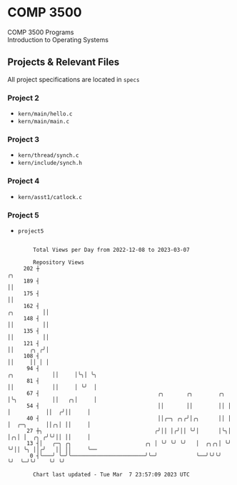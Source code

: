 # COMP 3500
COMP 3500 Programs  
Introduction to Operating Systems  
## Projects & Relevant Files
All project specifications are located in `specs`
### Project 2
- `kern/main/hello.c`
- `kern/main/main.c`
### Project 3
- `kern/thread/synch.c`
- `kern/include/synch.h`
### Project 4
- `kern/asst1/catlock.c`
### Project 5
- `project5`

```

        Total Views per Day from 2022-12-08 to 2023-03-07

        Repository Views
     202 ┼                                                                                    ╭╮
     189 ┤                                                                                    ││
     175 ┤                                                                                    ││
     162 ┤                                                                         ╭╮         ││
     148 ┤                                                                         ││         ││
     135 ┤                                                                         ││         ││
     121 ┤                                                                         ││     ╭╮ ╭╯│
     108 ┤                                                                         ││     ││ │ │
      94 ┤                                                           ╭╮            ││     │╰╮│ ╰╮
      81 ┤                                                           ││            ││     │ ╰╯  │
      67 ┤                                     ╭╮       ╭╮        ╭╮ │╰╮           ││   ╭╮│     │
      54 ┤                                     ││       ││        ││ │ │           ││  ╭╯││     │
      40 ┤                                     ││╭─╮ ╭╮╭╯│╭╮      ││ │ │  ╭─╮      ││╭╮│ ││     │
      27 ┼╮                                   ╭╯││ │╭╯││ ╰╯│      │╰╮│ │╭╮│ │  ╭╮ ╭╯╰╯││ ││     │
      13 ┤│   ╭─╮ ╭╮                       ╭╮ │ ╰╯ ╰╯ ╰╯   │  ╭╮╭╮│ ╰╯ ╰╯││ ╰╮ ││╭╯   ││ ││     ╰──
       0 ┤╰───╯ ╰─╯╰───────────────────────╯╰─╯            ╰──╯╰╯╰╯      ╰╯  ╰─╯╰╯    ╰╯ ╰╯

        Chart last updated - Tue Mar  7 23:57:09 2023 UTC
        
```
